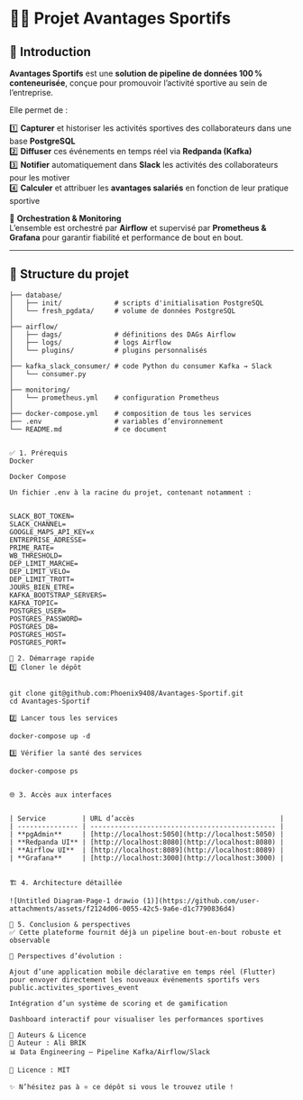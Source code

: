 # 🏃‍♂️ Projet **Avantages Sportifs**

## 🎯 Introduction

**Avantages Sportifs** est une **solution de pipeline de données 100 % conteneurisée**, conçue pour promouvoir l’activité sportive au sein de l’entreprise.  

Elle permet de :  

1️⃣ **Capturer** et historiser les activités sportives des collaborateurs dans une base **PostgreSQL**  
2️⃣ **Diffuser** ces événements en temps réel via **Redpanda (Kafka)**  
3️⃣ **Notifier** automatiquement dans **Slack** les activités des collaborateurs pour les motiver  
4️⃣ **Calculer** et attribuer les **avantages salariés** en fonction de leur pratique sportive  

📌 **Orchestration & Monitoring**  
L’ensemble est orchestré par **Airflow** et supervisé par **Prometheus & Grafana** pour garantir fiabilité et performance de bout en bout.  

---

## 📁 Structure du projet

```text
├── database/
│   ├── init/             # scripts d'initialisation PostgreSQL
│   └── fresh_pgdata/     # volume de données PostgreSQL
│
├── airflow/
│   ├── dags/             # définitions des DAGs Airflow
│   ├── logs/             # logs Airflow
│   └── plugins/          # plugins personnalisés
│
├── kafka_slack_consumer/ # code Python du consumer Kafka → Slack
│   └── consumer.py
│
├── monitoring/
│   └── prometheus.yml    # configuration Prometheus
│
├── docker-compose.yml    # composition de tous les services
├── .env                  # variables d’environnement
└── README.md             # ce document


✅ 1. Prérequis
Docker

Docker Compose

Un fichier .env à la racine du projet, contenant notamment :


SLACK_BOT_TOKEN=
SLACK_CHANNEL=
GOOGLE_MAPS_API_KEY=x
ENTREPRISE_ADRESSE=
PRIME_RATE=
WB_THRESHOLD=
DEP_LIMIT_MARCHE=
DEP_LIMIT_VELO=
DEP_LIMIT_TROTT=
JOURS_BIEN_ETRE=
KAFKA_BOOTSTRAP_SERVERS=
KAFKA_TOPIC=
POSTGRES_USER=
POSTGRES_PASSWORD=
POSTGRES_DB=
POSTGRES_HOST=
POSTGRES_PORT=

🚀 2. Démarrage rapide
1️⃣ Cloner le dépôt


git clone git@github.com:Phoenix9408/Avantages-Sportif.git
cd Avantages-Sportif

2️⃣ Lancer tous les services

docker-compose up -d

3️⃣ Vérifier la santé des services

docker-compose ps


🌐 3. Accès aux interfaces


| Service         | URL d’accès                                    |
| --------------- | ---------------------------------------------- |
| **pgAdmin**     | [http://localhost:5050](http://localhost:5050) |
| **Redpanda UI** | [http://localhost:8080](http://localhost:8080) |
| **Airflow UI**  | [http://localhost:8089](http://localhost:8089) |
| **Grafana**     | [http://localhost:3000](http://localhost:3000) |


🏗 4. Architecture détaillée

![Untitled Diagram-Page-1 drawio (1)](https://github.com/user-attachments/assets/f2124d06-0055-42c5-9a6e-d1c7790836d4)

🔮 5. Conclusion & perspectives
✅ Cette plateforme fournit déjà un pipeline bout-en-bout robuste et observable

🚀 Perspectives d’évolution :

Ajout d’une application mobile déclarative en temps réel (Flutter) pour envoyer directement les nouveaux événements sportifs vers public.activites_sportives_event

Intégration d’un système de scoring et de gamification

Dashboard interactif pour visualiser les performances sportives

🤝 Auteurs & Licence
👤 Auteur : Ali BRIK
📊 Data Engineering – Pipeline Kafka/Airflow/Slack

📜 Licence : MIT

✨ N’hésitez pas à ⭐ ce dépôt si vous le trouvez utile !
